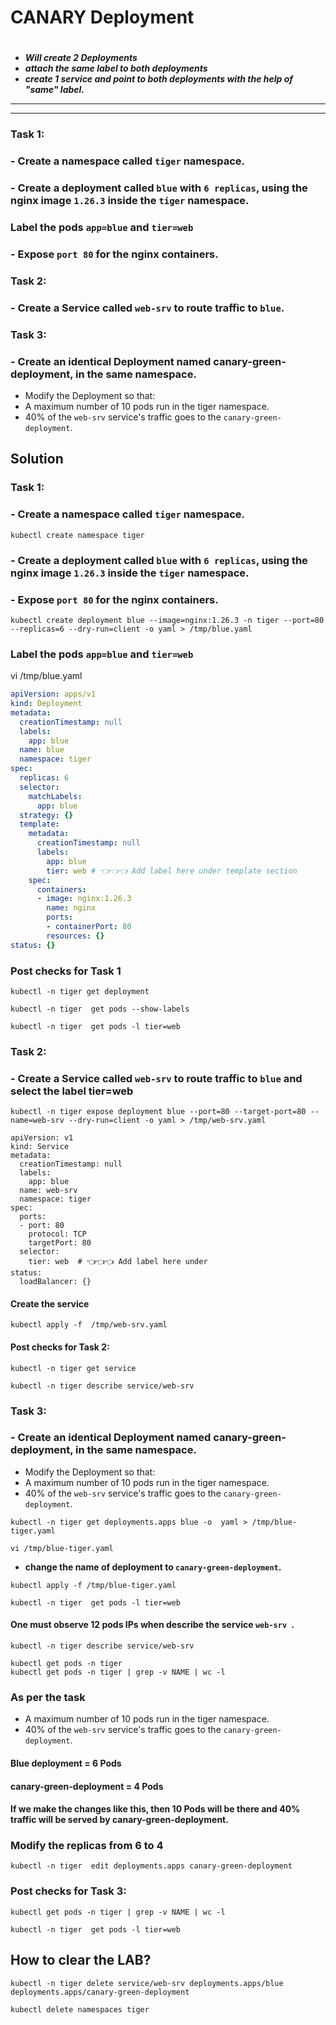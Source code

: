 # **CANARY Deployment**

#
-  _**Will create 2 Deployments**_ 
- _**attach the same label to both deployments**_
- _**create 1 service and point to both deployments with the help of "same" label.**_
---
---
### Task 1:
### - Create a namespace called `tiger` namespace.
### - Create a deployment called `blue` with `6 replicas`, using the nginx image `1.26.3` inside the `tiger` namespace.
### Label the pods `app=blue` and `tier=web`
### - Expose `port 80` for the nginx containers.
### Task 2:
### - Create a Service called `web-srv` to route traffic to `blue`.
### Task 3:
### - Create an identical Deployment named canary-green-deployment, in the same namespace.
- Modify the Deployment so that:
- A maximum number of 10 pods run in the tiger namespace.
- 40% of the `web-srv` service's traffic goes to the `canary-green-deployment`.

## Solution
### Task 1:
### - Create a namespace called `tiger` namespace.
```
kubectl create namespace tiger
```
### - Create a deployment called `blue` with `6 replicas`, using the nginx image `1.26.3` inside the `tiger` namespace.
### - Expose `port 80` for the nginx containers.
```
kubectl create deployment blue --image=nginx:1.26.3 -n tiger --port=80 --replicas=6 --dry-run=client -o yaml > /tmp/blue.yaml
```
### Label the pods `app=blue` and `tier=web`

vi /tmp/blue.yaml
```yaml
apiVersion: apps/v1
kind: Deployment
metadata:
  creationTimestamp: null
  labels:
    app: blue
  name: blue
  namespace: tiger
spec:
  replicas: 6
  selector:
    matchLabels:
      app: blue
  strategy: {}
  template:
    metadata:
      creationTimestamp: null
      labels:
        app: blue
        tier: web # 👈👈👈 Add label here under template section
    spec:
      containers:
      - image: nginx:1.26.3
        name: nginx
        ports:
        - containerPort: 80
        resources: {}
status: {}
```
### Post checks for Task 1
```
kubectl -n tiger get deployment
```
```
kubectl -n tiger  get pods --show-labels 
```
```
kubectl -n tiger  get pods -l tier=web
```
### Task 2:
### - Create a Service called `web-srv` to route traffic to `blue` and select the label tier=web

```
kubectl -n tiger expose deployment blue --port=80 --target-port=80 --name=web-srv --dry-run=client -o yaml > /tmp/web-srv.yaml
```
```
apiVersion: v1
kind: Service
metadata:
  creationTimestamp: null
  labels:
    app: blue
  name: web-srv
  namespace: tiger
spec:
  ports:
  - port: 80
    protocol: TCP
    targetPort: 80
  selector:
    tier: web  # 👈👈👈 Add label here under 
status:
  loadBalancer: {}
```
#### Create the service
```
kubectl apply -f  /tmp/web-srv.yaml 
```

#### Post checks for Task 2:
```
kubectl -n tiger get service
```
```
kubectl -n tiger describe service/web-srv 
```
### Task 3:
### - Create an identical Deployment named canary-green-deployment, in the same namespace.
- Modify the Deployment so that:
- A maximum number of 10 pods run in the tiger namespace.
- 40% of the `web-srv` service's traffic goes to the `canary-green-deployment`.

```
kubectl -n tiger get deployments.apps blue -o  yaml > /tmp/blue-tiger.yaml
```
```
vi /tmp/blue-tiger.yaml
```

- **change the name of deployment to `canary-green-deployment`.**

```
kubectl apply -f /tmp/blue-tiger.yaml
```
```
kubectl -n tiger  get pods -l tier=web
```
#### One must observe 12 pods IPs when describe the service `web-srv `.
```
kubectl -n tiger describe service/web-srv 
```
```
kubectl get pods -n tiger 
kubectl get pods -n tiger | grep -v NAME | wc -l
```
### As per the task 
- A maximum number of 10 pods run in the tiger namespace.
- 40% of the `web-srv` service's traffic goes to the `canary-green-deployment`.

#### Blue deployment = 6 Pods
#### canary-green-deployment = 4 Pods
#### If we make the changes like this, then 10 Pods will be there and 40% traffic will be served by canary-green-deployment. 

### Modify the replicas from 6 to 4
```
kubectl -n tiger  edit deployments.apps canary-green-deployment
```
### Post checks for Task 3:
```
kubectl get pods -n tiger | grep -v NAME | wc -l
```
```
kubectl -n tiger  get pods -l tier=web
```

## How to clear the LAB?
```
kubectl -n tiger delete service/web-srv deployments.apps/blue deployments.apps/canary-green-deployment 
```
```
kubectl delete namespaces tiger 
```
